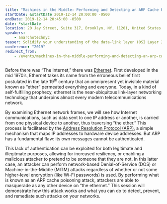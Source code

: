 ```yaml
---
title: "Machines in the Middle: Performing and Detecting an ARP Cache Poisoning Attack"
startDate: &startDate 2019-12-14 20:00:00 -0500
endDate: 2019-12-14 20:45:00 -0500
date: *startDate
location: 20 Jay Street, Suite 317, Brooklyn, NY, 11201, United States
speakers:
    - anarchotechnyc
teaser: Solidify your understanding of the data-link layer (OSI Layer 2) at this hands-on workshop that will walk you through the process of performing a classic ARP spoofing attack, a fundamental NetSec technique that is still used in many real-life hacking scenarios today.
conference: "2019"
redirect_from:
    - /events/machines-in-the-middle-performing-and-detecting-an-arp-cache-poisoning-attack
---
```


Before there was &ldquo;The Internet,&rdquo; there was <a href="https://simple.wikipedia.org/wiki/Ethernet">Ethernet</a>. First developed in the mid 1970&rsquo;s, Ethernet takes its name from the erroneous belief first postulated in the late 19<sup>th</sup> century that an omnipresent yet invisible material known as &ldquo;ether&rdquo; permeated everything and everyone. Today, in a kind of self-fulfilling prophecy, ethernet is the near-ubiquitous link-layer networking technology that underpins almost every modern telecommunications network.

By examining Ethernet network frames, we will see how Internet communications, such as data sent to one IP address or another, is carried from one physical device to another, thus traversing &ldquo;the ether.&rdquo; This process is facilitated by the <a href="https://simple.wikipedia.org/wiki/Address_Resolution_Protocol">Address Resolution Protocol (ARP)</a>, a simple mechanism that maps IP addresses to hardware device addresses. But ARP has a fundamental flaw: its own messages cannot be authenticated.

This lack of authentication can be exploited for both legitimate and illegitmate purposes, allowing for increased resiliency, or enabling a malicious attacker to pretend to be someone that they are not. In this latter case, an attacker can perform network-based Denial-of-Service (DOS) or Machine-in-the-Middle (MITM) attacks regardless of whether or not some higher-level encryption (like Wi-Fi passwords) is used. By performing what is known as an ARP cache poisoning attack, attackers are able to masquerade as any other device on &ldquo;the ethernet.&rdquo; This session will demonstrate how this attack works and what you can do to detect, prevent, and remediate such attacks on your networks.
